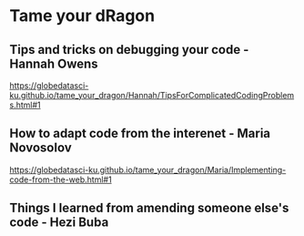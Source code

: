# Tame your dRagon

## Tips and tricks on debugging your code - Hannah Owens

https://globedatasci-ku.github.io/tame_your_dragon/Hannah/TipsForComplicatedCodingProblems.html#1

## How to adapt code from the interenet - Maria Novosolov

https://globedatasci-ku.github.io/tame_your_dragon/Maria/Implementing-code-from-the-web.html#1

## Things I learned from amending someone else's code - Hezi Buba 


